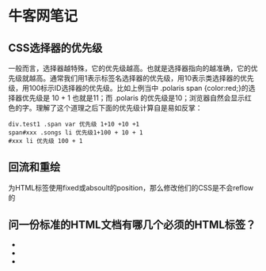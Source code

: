 #   牛客网笔记
##  CSS选择器的优先级
一般而言，选择器越特殊，它的优先级越高。也就是选择器指向的越准确，它的优先级就越高。通常我们用1表示标签名选择器的优先级，用10表示类选择器的优先级，用100标示ID选择器的优先级。比如上例当中 .polaris span {color:red;}的选择器优先级是 10 + 1 也就是11；而 .polaris 的优先级是10；浏览器自然会显示红色的字。理解了这个道理之后下面的优先级计算自是易如反掌：
```
div.test1 .span var 优先级 1+10 +10 +1
span#xxx .songs li 优先级1+100 + 10 + 1
#xxx li 优先级 100 + 1
```
##  回流和重绘
为HTML标签使用fixed或absoult的position，那么修改他们的CSS是不会reflow的
## 问一份标准的HTML文档有哪几个必须的HTML标签？
- <html>
- <head>
- <title>
- <body>
##  空元素
一个空元素（empty element）可能是 HTML，SVG，或者 MathML 里的一个不可能存在子节点（例如内嵌的元素或者元素内的文本）的 element。
HTML，SVG 和 MathML 的规范都详细定义了每个元素能包含的具体内容（define very precisely what each element can contain）。许多组合是没有任何语义含义的，比如一个 <audio> 元素嵌套在一个 <hr> 元素里。
**在 HTML 中，通常在一个空元素上使用一个闭标签是无效的**。例如， <input type="text"></input> 的闭标签是无效的 HTML。
在 HTML 中有以下这些空元素：
- <area>
- <base>
- <br>
- <col>
- <colgroup> when the span is present
- <command>
- <embed>
- <hr>
- <img>
- <input>
- <keygen>
- <link>
- <meta>
- <param>
- <source>
- <track>
- <wbr>
Note: 在极少数情况下，空元素被错误地称为 “无效元素”(void elements)。
## 哪些元素在浏览器默认样式下会加粗文本
正确答案：A D
- A：<h1> - <h6> 标签表示 HTML 标题，默认加粗
- B：<caption> 标签表示表格标题，标题一般被居中表格之上，但不加粗文本
- C：<em> 标签表示强调内容，显示为斜体，但不加粗文本
- D：<th> 标签表示表格的表头，默认加粗文本
###  动画
[https://uploadfiles.nowcoder.com/images/20190817/342942991_1566012385018_5E46E824869711454781427DDE029B69]